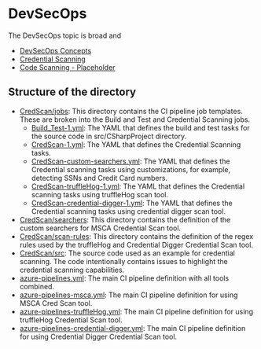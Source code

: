 # DevSecOps

The DevSecOps topic is broad and 

- [DevSecOps Concepts](Concepts#devSecOps-concepts)
- [Credential Scanning](https://github.com/fsaleemm/DevSecOps/tree/main/CredScan#credentail-scan)
- [Code Scanning - Placeholder]()

## Structure of the directory

- [CredScan/jobs](https://github.com/fsaleemm/DevSecOps/tree/main/CredScan/jobs): This directory contains the CI pipeline job templates. These are broken into the Build and Test and Credential Scanning jobs.
    - [Build_Test-1.yml](https://github.com/fsaleemm/DevSecOps/blob/main/CredScan/jobs/Build_Test-1.yml): The YAML that defines the build and test tasks for the source code in src/CSharpProject directory.
    - [CredScan-1.yml](https://github.com/fsaleemm/DevSecOps/blob/main/CredScan/jobs/CredScan-1.yml): The YAML that defines the Credential Scanning tasks. 
    - [CredScan-custom-searchers.yml](https://github.com/fsaleemm/DevSecOps/blob/main/CredScan/jobs/CredScan-custom-searchers.yml): The YAML that defines the Credential scanning tasks using customizations, for example, detecting SSNs and Credit Card numbers.
    - [CredScan-truffleHog-1.yml](https://github.com/fsaleemm/DevSecOps/blob/main/CredScan/jobs/CredScan-truffleHog-1.yml): The YAML that defines the Credential scanning tasks using truffleHog scan tool.
    - [CredScan-credential-digger-1.yml](https://github.com/fsaleemm/DevSecOps/blob/main/CredScan/jobs/CredScan-credential-digger-1.yml): The YAML that defines the Credential scanning tasks using credential digger scan tool.
- [CredScan/searchers](https://github.com/fsaleemm/DevSecOps/tree/main/CredScan/searchers): This directory contains the definition of the custom searchers for MSCA Credential Scan tool.
- [CredScan/scan-rules](https://github.com/fsaleemm/DevSecOps/tree/main/CredScan/scan-rules): This directory contains the definition of the regex rules used by the truffleHog and Credential Digger Credential Scan tool.
- [CredScan/src](https://github.com/fsaleemm/DevSecOps/tree/main/CredScan/src): The source code used as an example for credential scanning. The code intentionally contains issues to highlight the credential scanning capabilities.
- [azure-pipelines.yml](https://github.com/fsaleemm/DevSecOps/blob/main/azure-pipelines.yml): The main CI pipeline definition with all tools combined.
- [azure-pipelines-msca.yml](https://github.com/fsaleemm/DevSecOps/blob/main/azure-pipelines-msca.yml): The main CI pipeline definition for using MSCA Cred Scan tool.
- [azure-pipelines-truffleHog.yml](https://github.com/fsaleemm/DevSecOps/blob/main/azure-pipelines-truffleHog.yml): The main CI pipeline definition for using truffleHog Credential Scan tool.
- [azure-pipelines-credential-digger.yml](https://github.com/fsaleemm/DevSecOps/blob/main/azure-pipelines-credential-digger.yml): The main CI pipeline definition for using Credential Digger Credential Scan tool.
